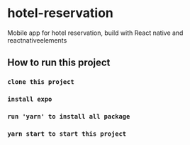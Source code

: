 # hotel-reservation
Mobile app for hotel reservation, build with React native and reactnativeelements


## How to run this project

### `clone this project`

### `install expo`

### `run 'yarn' to install all package`

### `yarn start to start this project`
